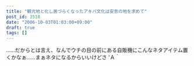 ```yaml
---
title: "観光地と化し居づらくなったアキバ文化は安息の地を求めて"
post_id: 3518
date: "2006-10-03T01:03:00+09:00"
draft: true
tags: []
---
```


……だからとは言え、なんでウチの目の前にある自販機にこんなネタアイテム置くかなぁ……まぁネタになるからいいけどさ 'Ａ｀
